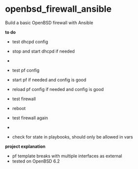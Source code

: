 # openbsd_firewall_ansible
Build a basic OpenBSD firewall with Ansible

**to do**
* test dhcpd config
* stop and start dhcpd if needed
* 
* test pf config
* start pf if needed and config is good
* reload pf config if needed and config is good

* test firewall
* reboot
* test firewall again
* 
* check for state in playbooks, should only be allowed in vars

**project explanation**
* pf template breaks with multiple interfaces as external
* tested on OpenBSD 6.2
